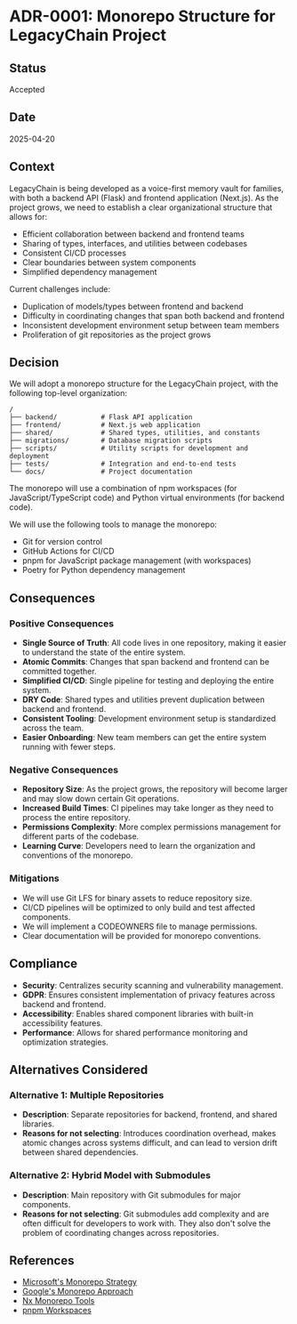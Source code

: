 # ADR-0001: Monorepo Structure for LegacyChain Project

## Status

Accepted

## Date

2025-04-20

## Context

LegacyChain is being developed as a voice-first memory vault for families, with both a backend API (Flask) and frontend application (Next.js). As the project grows, we need to establish a clear organizational structure that allows for:

- Efficient collaboration between backend and frontend teams
- Sharing of types, interfaces, and utilities between codebases
- Consistent CI/CD processes
- Clear boundaries between system components
- Simplified dependency management

Current challenges include:
- Duplication of models/types between frontend and backend
- Difficulty in coordinating changes that span both backend and frontend
- Inconsistent development environment setup between team members
- Proliferation of git repositories as the project grows

## Decision

We will adopt a monorepo structure for the LegacyChain project, with the following top-level organization:

```
/
├── backend/           # Flask API application
├── frontend/          # Next.js web application
├── shared/            # Shared types, utilities, and constants
├── migrations/        # Database migration scripts
├── scripts/           # Utility scripts for development and deployment
├── tests/             # Integration and end-to-end tests
└── docs/              # Project documentation
```

The monorepo will use a combination of npm workspaces (for JavaScript/TypeScript code) and Python virtual environments (for backend code).

We will use the following tools to manage the monorepo:
- Git for version control
- GitHub Actions for CI/CD
- pnpm for JavaScript package management (with workspaces)
- Poetry for Python dependency management

## Consequences

### Positive Consequences

- **Single Source of Truth**: All code lives in one repository, making it easier to understand the state of the entire system.
- **Atomic Commits**: Changes that span backend and frontend can be committed together.
- **Simplified CI/CD**: Single pipeline for testing and deploying the entire system.
- **DRY Code**: Shared types and utilities prevent duplication between backend and frontend.
- **Consistent Tooling**: Development environment setup is standardized across the team.
- **Easier Onboarding**: New team members can get the entire system running with fewer steps.

### Negative Consequences

- **Repository Size**: As the project grows, the repository will become larger and may slow down certain Git operations.
- **Increased Build Times**: CI pipelines may take longer as they need to process the entire repository.
- **Permissions Complexity**: More complex permissions management for different parts of the codebase.
- **Learning Curve**: Developers need to learn the organization and conventions of the monorepo.

### Mitigations

- We will use Git LFS for binary assets to reduce repository size.
- CI/CD pipelines will be optimized to only build and test affected components.
- We will implement a CODEOWNERS file to manage permissions.
- Clear documentation will be provided for monorepo conventions.

## Compliance

- **Security**: Centralizes security scanning and vulnerability management.
- **GDPR**: Ensures consistent implementation of privacy features across backend and frontend.
- **Accessibility**: Enables shared component libraries with built-in accessibility features.
- **Performance**: Allows for shared performance monitoring and optimization strategies.

## Alternatives Considered

### Alternative 1: Multiple Repositories

- **Description**: Separate repositories for backend, frontend, and shared libraries.
- **Reasons for not selecting**: Introduces coordination overhead, makes atomic changes across systems difficult, and can lead to version drift between shared dependencies.

### Alternative 2: Hybrid Model with Submodules

- **Description**: Main repository with Git submodules for major components.
- **Reasons for not selecting**: Git submodules add complexity and are often difficult for developers to work with. They also don't solve the problem of coordinating changes across repositories.

## References

- [Microsoft's Monorepo Strategy](https://docs.microsoft.com/en-us/azure/devops/repos/git/monorepo-scale)
- [Google's Monorepo Approach](https://cacm.acm.org/magazines/2016/7/204032-why-google-stores-billions-of-lines-of-code-in-a-single-repository/fulltext)
- [Nx Monorepo Tools](https://nx.dev/)
- [pnpm Workspaces](https://pnpm.io/workspaces) 